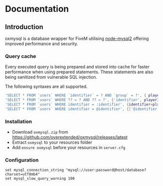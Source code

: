# Documentation

## Introduction

oxmysql is a database wrapper for FiveM utilising [node-mysql2](https://github.com/sidorares/node-mysql2) offering improved performance and security. 

### Query cache

Every executed query is being prepared and stored into cache for faster performance when using prepared statements. These statements are also being sanitized from vulnerable SQL injection.

The following syntaxes are all supported.

```lua
'SELECT * FROM `users` WHERE `identifier` = ? AND `group` = ?', { playerIdentifier, playerGroup }
'SELECT * FROM `users` WHERE ?? = ? AND ?? = ?', {'identifier', playerIdentifier, 'group', playerGroup}
'SELECT * FROM `users` WHERE identifier = :identifier', {identifier=playerIdentifier}
'SELECT * FROM `users` WHERE identifier = @identifier', {['@identifier']=playerIdentifier}
```

### Installation

* Download `oxmysql.zip` from https://github.com/overextended/oxmysql/releases/latest
* Extract `oxmysql` to your resources folder
* Add `ensure oxmysql` before your resources in `server.cfg`

### Configuration

```
set mysql_connection_string "mysql://user:password@host/database?charset=utf8mb4"
set mysql_slow_query_warning 100
```
